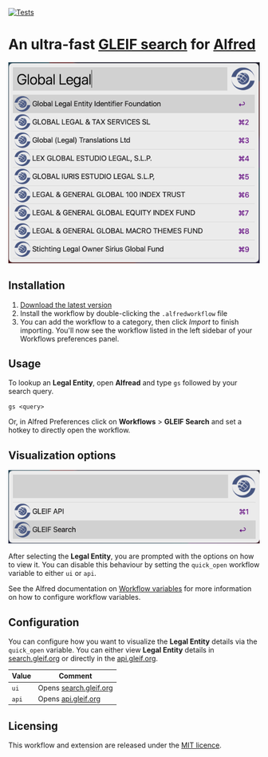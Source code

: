 [![Tests](https://github.com/igalita/alfred-gleif-search/actions/workflows/tests.yml/badge.svg)](https://github.com/igalita/alfred-gleif-search/actions/workflows/tests.yml) 

# An ultra-fast [GLEIF search](https://search.gleif.org) for [Alfred](https://www.alfredapp.com/)

![Screenshot](screenshot_1.png)

## Installation

1. [Download the latest version](https://github.com/igalita/alfred-gleif-search/releases)
2. Install the workflow by double-clicking the `.alfredworkflow` file
3. You can add the workflow to a category, then click *Import* to finish importing. You'll now see the workflow listed in the left sidebar of your Workflows preferences panel.

## Usage

To lookup an **Legal Entity**, open **Alfread** and type `gs` followed by your search query.

```,
gs <query>
```

Or, in Alfred Preferences click on **Workflows** > **GLEIF Search** and set a hotkey to directly open the workflow.

## Visualization options 

![Screenshot](screenshot_2.png)

After selecting the **Legal Entity**, you are prompted with the options on how to view it. You can disable this behaviour by setting the `quick_open` workflow variable to either `ui` or `api`.

See the Alfred documentation on [Workflow variables](https://www.alfredapp.com/help/workflows/advanced/variables/) for more information on how to configure workflow variables.

## Configuration

You can configure how you want to visualize the **Legal Entity** details via the `quick_open` variable. You can either view **Legal Entity** details in [search.gleif.org](https://search.gleif.org) or directly in the [api.gleif.org](https://api.gleif.org).

| Value | Comment |
|-------| --------|
| `ui`  | Opens [search.gleif.org](https://search.gleif.org) |
| `api`  | Opens [api.gleif.org](https://api.gleif.org) |

## Licensing

This workflow and extension are released under the [MIT licence](./LICENSE).
